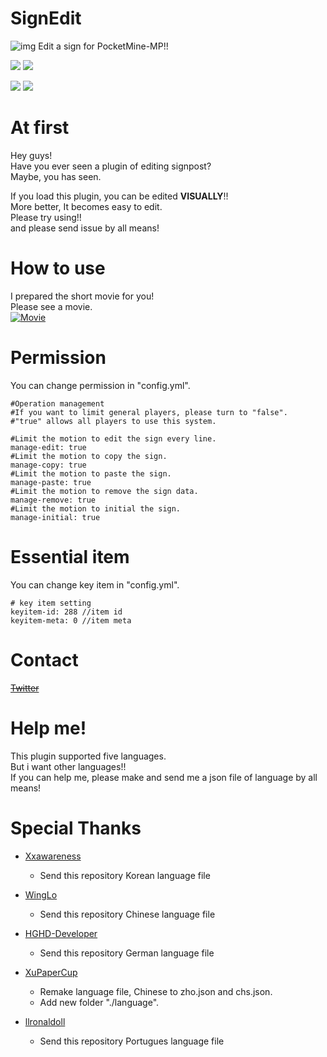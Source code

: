 # SignEdit
![img](http://drive.google.com/uc?export=view&id=0B2r-lPEWAHyJQW11WGJTLW8tS1U)
Edit a sign for PocketMine-MP!!

[![](https://poggit.pmmp.io/shield.state/SignEdit)](https://poggit.pmmp.io/p/SignEdit)
[![](https://poggit.pmmp.io/shield.api/SignEdit)](https://poggit.pmmp.io/p/SignEdit)

[![](https://poggit.pmmp.io/shield.dl/SignEdit)](https://poggit.pmmp.io/p/SignEdit)
[![](https://poggit.pmmp.io/shield.dl.total/SignEdit)](https://poggit.pmmp.io/p/SignEdit)

# At first
Hey guys!  
Have you ever seen a plugin of editing signpost?  
Maybe, you has seen.  
  
If you load this plugin, you can be edited **VISUALLY**!!  
More better, It becomes easy to edit.  
Please try using!!  
and please send issue by all means!

# How to use
I prepared the short movie for you!  
Please see a movie.  
[![Movie](https://img.youtube.com/vi/yOGeOJyXNvE/0.jpg)](https://youtu.be/yOGeOJyXNvE)

# Permission
You can change permission in "config.yml".  
```
#Operation management
#If you want to limit general players, please turn to "false".
#"true" allows all players to use this system.

#Limit the motion to edit the sign every line.
manage-edit: true
#Limit the motion to copy the sign.
manage-copy: true
#Limit the motion to paste the sign.
manage-paste: true
#Limit the motion to remove the sign data.
manage-remove: true
#Limit the motion to initial the sign.
manage-initial: true
```

# Essential item
You can change key item in "config.yml".  
```
# key item setting
keyitem-id: 288 //item id
keyitem-meta: 0 //item meta
```

# Contact
[~~Twitter~~](#)

# Help me!
This plugin supported five languages.  
But i want other languages!!  
If you can help me, please make and send me a json file of language by all means!

# Special Thanks

* [Xxawareness](https://github.com/Xxawareness)  
  * Send this repository Korean language file

* [WingLo](https://github.com/lowingly)  
  * Send this repository Chinese language file

* [HGHD-Developer](https://github.com/HGHD-Developer)  
  * Send this repository German language file
  
* [XuPaperCup](https://github.com/XuPaperCup)
  * Remake language file, Chinese to zho.json and chs.json.
  * Add new folder "./language".
  
* [llronaldoll](https://github.com/llronaldoll)
  * Send this repository Portugues language file
